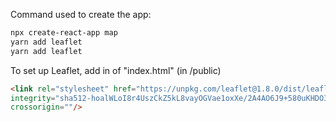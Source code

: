 Command used to create the app:

```bash
npx create-react-app map
yarn add leaflet
yarn add leaflet
```

To set up Leaflet, add in <head> of "index.html" (in /public)

```html
<link rel="stylesheet" href="https://unpkg.com/leaflet@1.8.0/dist/leaflet.css"
integrity="sha512-hoalWLoI8r4UszCkZ5kL8vayOGVae1oxXe/2A4AO6J9+580uKHDO3JdHb7NzwwzK5xr/Fs0W40kiNHxM9vyTtQ=="
crossorigin=""/>
```
